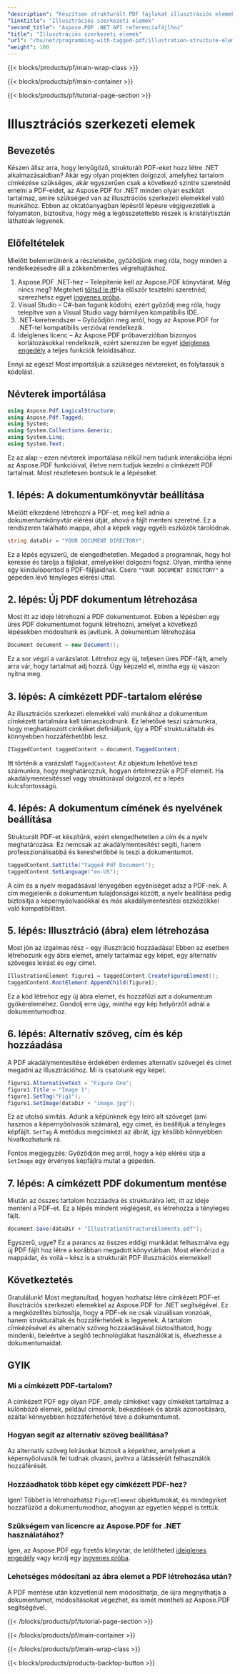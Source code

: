 ```yaml
---
"description": "Készítsen strukturált PDF fájlokat illusztrációs elemekkel az Aspose.PDF for .NET programban lépésről lépésre bemutatónk követésével."
"linktitle": "Illusztrációs szerkezeti elemek"
"second_title": "Aspose.PDF .NET API referenciafájlhoz"
"title": "Illusztrációs szerkezeti elemek"
"url": "/hu/net/programming-with-tagged-pdf/illustration-structure-elements/"
"weight": 100
---
```


{{< blocks/products/pf/main-wrap-class >}}

{{< blocks/products/pf/main-container >}}

{{< blocks/products/pf/tutorial-page-section >}}

# Illusztrációs szerkezeti elemek

## Bevezetés

Készen állsz arra, hogy lenyűgöző, strukturált PDF-eket hozz létre .NET alkalmazásaidban? Akár egy olyan projekten dolgozol, amelyhez tartalom címkézése szükséges, akár egyszerűen csak a következő szintre szeretnéd emelni a PDF-eidet, az Aspose.PDF for .NET minden olyan eszközt tartalmaz, amire szükséged van az illusztrációs szerkezeti elemekkel való munkához. Ebben az oktatóanyagban lépésről lépésre végigvezetlek a folyamaton, biztosítva, hogy még a legösszetettebb részek is kristálytisztán láthatóak legyenek.

## Előfeltételek

Mielőtt belemerülnénk a részletekbe, győződjünk meg róla, hogy minden a rendelkezésedre áll a zökkenőmentes végrehajtáshoz.

1. Aspose.PDF .NET-hez – Telepítenie kell az Aspose.PDF könyvtárat. Még nincs meg? Megteheti [töltsd le itt](https://releases.aspose.com/pdf/net/)Ha először tesztelni szeretnéd, szerezhetsz egyet [ingyenes próba](https://releases.aspose.com/).
2. Visual Studio – C#-ban fogunk kódolni, ezért győződj meg róla, hogy telepítve van a Visual Studio vagy bármilyen kompatibilis IDE.
3. .NET-keretrendszer – Győződjön meg arról, hogy az Aspose.PDF for .NET-tel kompatibilis verzióval rendelkezik.
4. Ideiglenes licenc – Az Aspose.PDF próbaverzióban bizonyos korlátozásokkal rendelkezik, ezért szerezzen be egyet [ideiglenes engedély](https://purchase.aspose.com/temporary-license/) a teljes funkciók feloldásához.

Ennyi az egész! Most importáljuk a szükséges névtereket, és folytassuk a kódolást.

## Névterek importálása

```csharp
using Aspose.Pdf.LogicalStructure;
using Aspose.Pdf.Tagged;
using System;
using System.Collections.Generic;
using System.Linq;
using System.Text;
```

Ez az alap – ezen névterek importálása nélkül nem tudunk interakcióba lépni az Aspose.PDF funkcióival, illetve nem tudjuk kezelni a címkézett PDF tartalmat. Most részletesen bontsuk le a lépéseket.

## 1. lépés: A dokumentumkönyvtár beállítása

Mielőtt elkezdené létrehozni a PDF-et, meg kell adnia a dokumentumkönyvtár elérési útját, ahová a fájlt menteni szeretné. Ez a rendszeren található mappa, ahol a képek vagy egyéb eszközök tárolódnak.

```csharp
string dataDir = "YOUR DOCUMENT DIRECTORY";
```

Ez a lépés egyszerű, de elengedhetetlen. Megadod a programnak, hogy hol keresse és tárolja a fájlokat, amelyekkel dolgozni fogsz. Olyan, mintha lenne egy kiindulópontod a PDF-fájljaidnak. Csere `"YOUR DOCUMENT DIRECTORY"` a gépeden lévő tényleges elérési úttal.

## 2. lépés: Új PDF dokumentum létrehozása

Most itt az ideje létrehozni a PDF dokumentumot. Ebben a lépésben egy üres PDF dokumentumot fogunk létrehozni, amelyet a következő lépésekben módosítunk és javítunk.
 A dokumentum létrehozása

```csharp
Document document = new Document();
```

Ez a sor végzi a varázslatot. Létrehoz egy új, teljesen üres PDF-fájlt, amely arra vár, hogy tartalmat adj hozzá. Úgy képzeld el, mintha egy új vászon nyitna meg.

## 3. lépés: A címkézett PDF-tartalom elérése

Az illusztrációs szerkezeti elemekkel való munkához a dokumentum címkézett tartalmára kell támaszkodnunk. Ez lehetővé teszi számunkra, hogy meghatározott címkéket definiáljunk, így a PDF strukturáltabb és könnyebben hozzáférhetőbb lesz.

```csharp
ITaggedContent taggedContent = document.TaggedContent;
```

Itt történik a varázslat! `TaggedContent` Az objektum lehetővé teszi számunkra, hogy meghatározzuk, hogyan értelmezzük a PDF elemeit. Ha akadálymentesítéssel vagy struktúrával dolgozol, ez a lépés kulcsfontosságú.

## 4. lépés: A dokumentum címének és nyelvének beállítása

Strukturált PDF-et készítünk, ezért elengedhetetlen a cím és a nyelv meghatározása. Ez nemcsak az akadálymentesítést segíti, hanem professzionálisabbá és kereshetőbbé is teszi a dokumentumot.

```csharp
taggedContent.SetTitle("Tagged Pdf Document");
taggedContent.SetLanguage("en-US");
```

A cím és a nyelv megadásával lényegében egyéniséget adsz a PDF-nek. A cím megjelenik a dokumentum tulajdonságai között, a nyelv beállítása pedig biztosítja a képernyőolvasókkal és más akadálymentesítési eszközökkel való kompatibilitást.

## 5. lépés: Illusztráció (ábra) elem létrehozása

Most jön az izgalmas rész – egy illusztráció hozzáadása! Ebben az esetben létrehozunk egy ábra elemet, amely tartalmaz egy képet, egy alternatív szöveges leírást és egy címet.

```csharp
IllustrationElement figure1 = taggedContent.CreateFigureElement();
taggedContent.RootElement.AppendChild(figure1);
```

Ez a kód létrehoz egy új ábra elemet, és hozzáfűzi azt a dokumentum gyökéreleméhez. Gondolj erre úgy, mintha egy kép helyőrzőt adnál a dokumentumodhoz.

## 6. lépés: Alternatív szöveg, cím és kép hozzáadása

A PDF akadálymentesítése érdekében érdemes alternatív szöveget és címet megadni az illusztrációhoz. Mi is csatolunk egy képet.

```csharp
figure1.AlternativeText = "Figure One";
figure1.Title = "Image 1";
figure1.SetTag("Fig1");
figure1.SetImage(dataDir + "image.jpg");
```

Ez az utolsó simítás. Adunk a képünknek egy leíró alt szöveget (ami hasznos a képernyőolvasók számára), egy címet, és beállítjuk a tényleges képfájlt. `SetTag` A metódus megcímkézi az ábrát, így később könnyebben hivatkozhatunk rá.

Fontos megjegyzés: Győződjön meg arról, hogy a kép elérési útja a `SetImage` egy érvényes képfájlra mutat a gépeden.

## 7. lépés: A címkézett PDF dokumentum mentése

Miután az összes tartalom hozzáadva és strukturálva lett, itt az ideje menteni a PDF-et. Ez a lépés mindent véglegesít, és létrehozza a tényleges fájlt.

```csharp
document.Save(dataDir + "IllustrationStructureElements.pdf");
```

Egyszerű, ugye? Ez a parancs az összes eddigi munkádat felhasználva egy új PDF fájlt hoz létre a korábban megadott könyvtárban. Most ellenőrizd a mappádat, és voilá – kész is a strukturált PDF illusztrációs elemekkel!

## Következtetés

Gratulálunk! Most megtanultad, hogyan hozhatsz létre címkézett PDF-et illusztrációs szerkezeti elemekkel az Aspose.PDF for .NET segítségével. Ez a megközelítés biztosítja, hogy a PDF-ek ne csak vizuálisan vonzóak, hanem strukturáltak és hozzáférhetőek is legyenek. A tartalom címkézésével és alternatív szöveg hozzáadásával biztosíthatod, hogy mindenki, beleértve a segítő technológiákat használókat is, élvezhesse a dokumentumaidat.

## GYIK

### Mi a címkézett PDF-tartalom?
A címkézett PDF egy olyan PDF, amely címkéket vagy címkéket tartalmaz a különböző elemek, például címsorok, bekezdések és ábrák azonosítására, ezáltal könnyebben hozzáférhetővé téve a dokumentumot.

### Hogyan segít az alternatív szöveg beállítása?
Az alternatív szöveg leírásokat biztosít a képekhez, amelyeket a képernyőolvasók fel tudnak olvasni, javítva a látássérült felhasználók hozzáférését.

### Hozzáadhatok több képet egy címkézett PDF-hez?
Igen! Többet is létrehozhatsz `FigureElement` objektumokat, és mindegyiket hozzáfűzöd a dokumentumodhoz, ahogyan az egyetlen képpel is tettük.

### Szükségem van licencre az Aspose.PDF for .NET használatához?
Igen, az Aspose.PDF egy fizetős könyvtár, de letöltheted [ideiglenes engedély](https://purchase.aspose.com/temporary-license/) vagy kezdj egy [ingyenes próba](https://releases.aspose.com/).

### Lehetséges módosítani az ábra elemet a PDF létrehozása után?
A PDF mentése után közvetlenül nem módosíthatja, de újra megnyithatja a dokumentumot, módosításokat végezhet, és ismét mentheti az Aspose.PDF segítségével.

{{< /blocks/products/pf/tutorial-page-section >}}

{{< /blocks/products/pf/main-container >}}

{{< /blocks/products/pf/main-wrap-class >}}

{{< blocks/products/products-backtop-button >}}
